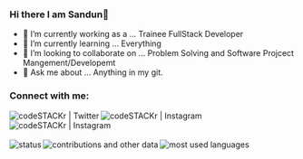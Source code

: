 ### Hi there I am Sandun👋

- 🔭 I’m currently working as a ... Trainee FullStack Developer
- 🌱 I’m currently learning ... Everything
- 👯 I’m looking to collaborate on ... Problem Solving and Software Projcect Mangement/Developemt
- 💬 Ask me about ... Anything in my git.


### Connect with me:
[<img align="left" alt="codeSTACKr | Twitter" src="https://img.shields.io/badge/Twitter-1DA1F2?style=for-the-badge&logo=twitter&logoColor=white" />][twitter]
[<img align="left" alt="codeSTACKr | Instagram" src="https://img.shields.io/badge/Instagram-E4405F?style=for-the-badge&logo=instagram&logoColor=white" />][instagram]
[<img align="left" alt="codeSTACKr | Instagram" src="https://img.shields.io/badge/LinkedIn-0077B5?style=for-the-badge&logo=linkedin&logoColor=white" />][linkedin]

<br />

[twitter]: https://twitter.com/sandun_l_
[instagram]: https://www.instagram.com/_sandun_lakshitha_/
[linkedin]: https://www.linkedin.com/in/sandun-lakshitha-6b7074175/

<br />
<br />

<div style="display:flex;" >
  <div>
    <img align="left" alt="status" src="https://github-readme-stats.vercel.app/api?username=Sandun01" />
  </div>
  <div>
    <img align="left" alt="contributions and other data" src="https://github-readme-streak-stats.herokuapp.com/?user=Sandun01" />
  </div>
  <div>
    <img align="left" alt="most used languages" src="https://github-readme-stats.vercel.app/api/top-langs/?username=Sandun01" />
  </div>
</div>

<br />
<br />



